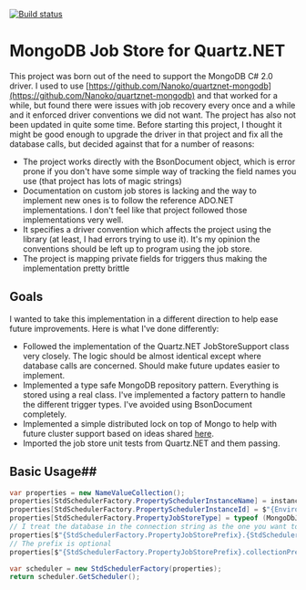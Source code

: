 [![Build status](https://ci.appveyor.com/api/projects/status/e7coq0xrmv3imbtt?svg=true)](https://ci.appveyor.com/project/chrisdrobison/mongodb-quartz-net)

MongoDB Job Store for Quartz.NET
================================

This project was born out of the need to support the MongoDB C# 2.0 driver. I used to use [https://github.com/Nanoko/quartznet-mongodb](https://github.com/Nanoko/quartznet-mongodb) and that worked for a while, 
but found there were issues with job recovery every once and a while and it enforced driver conventions we did not want. The project has also not been updated in quite some time. Before starting this project,
I thought it might be good enough to upgrade the driver in that project and fix all the database calls, but decided against that for a number of reasons:

* The project works directly with the BsonDocument object, which is error prone if you don't have some simple way of tracking the field names you use (that project has lots of magic strings)
* Documentation on custom job stores is lacking and the way to implement new ones is to follow the reference ADO.NET implementations. I don't feel like that project followed those implementations very well.
* It specifies a driver convention which affects the project using the library (at least, I had errors trying to use it). It's my opinion the conventions should be left up to program using the job store.
* The project is mapping private fields for triggers thus making the implementation pretty brittle

## Goals ##

I wanted to take this implementation in a different direction to help ease future improvements. Here is what I've done differently:

* Followed the implementation of the Quartz.NET JobStoreSupport class very closely. The logic should be almost identical except where database calls are concerned. Should make future updates easier to implement.
* Implemented a type safe MongoDB repository pattern. Everything is stored using a real class. I've implemented a factory pattern to handle the different trigger types. I've avoided using BsonDocument completely.
* Implemented a simple distributed lock on top of Mongo to help with future cluster support based on ideas shared [here](https://speakerdeck.com/raindev/distributed-locking-with-mongodb).
* Imported the job store unit tests from Quartz.NET and them passing.

## Basic Usage##

```cs
var properties = new NameValueCollection();
properties[StdSchedulerFactory.PropertySchedulerInstanceName] = instanceName;
properties[StdSchedulerFactory.PropertySchedulerInstanceId] = $"{Environment.MachineName}-{Guid.NewGuid()}";
properties[StdSchedulerFactory.PropertyJobStoreType] = typeof (MongoDbJobStore).AssemblyQualifiedName;
// I treat the database in the connection string as the one you want to connect to
properties[$"{StdSchedulerFactory.PropertyJobStorePrefix}.{StdSchedulerFactory.PropertyDataSourceConnectionString}"] = "mongodb://localhost/quartz";
// The prefix is optional
properties[$"{StdSchedulerFactory.PropertyJobStorePrefix}.collectionPrefix"] = "prefix";

var scheduler = new StdSchedulerFactory(properties);
return scheduler.GetScheduler();
```

